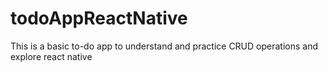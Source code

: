 # todoAppReactNative
This is a basic to-do app to understand and practice CRUD operations and explore react native
